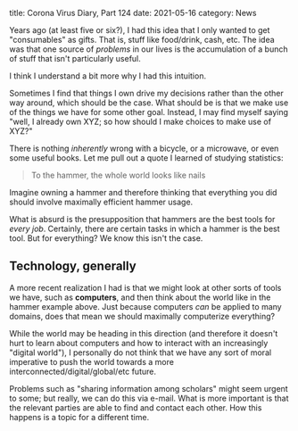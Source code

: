 title: Corona Virus Diary, Part 124
date: 2021-05-16
category: News

Years ago (at least five or six?), I had this idea that I only wanted
to get "consumables" as gifts. That is, stuff like food/drink, cash,
etc. The idea was that one source of *problems* in our lives is the
accumulation of a bunch of stuff that isn't particularly useful.

I think I understand a bit more why I had this intuition.

Sometimes I find that things I own drive my decisions rather than the
other way around, which should be the case. What should be is that we
make use of the things we have for some other goal. Instead, I may
find myself saying "well, I already own XYZ; so how should I make
choices to make use of XYZ?"

There is nothing *inherently* wrong with a bicycle, or a microwave, or
even some useful books. Let me pull out a quote I learned of studying
statistics:

> To the hammer, the whole world looks like nails

Imagine owning a hammer and therefore thinking that everything you did
should involve maximally efficient hammer usage.

What is absurd is the presupposition that hammers are the best tools
for *every job*. Certainly, there are certain tasks in which a hammer
is the best tool. But for everything? We know this isn't the case.

Technology, generally
---------------------

A more recent realization I had is that we might look at other sorts
of tools we have, such as **computers**, and then think about the
world like in the hammer example above. Just because computers *can*
be applied to many domains, does that mean we should maximally
computerize everything?

While the world may be heading in this direction (and therefore it
doesn't hurt to learn about computers and how to interact with an
increasingly "digital world"), I personally do not think that we have
any sort of moral imperative to push the world towards a more
interconnected/digital/global/etc future.

Problems such as "sharing information among scholars" might seem
urgent to some; but really, we can do this via e-mail. What is more
important is that the relevant parties are able to find and contact
each other. How this happens is a topic for a different time.
